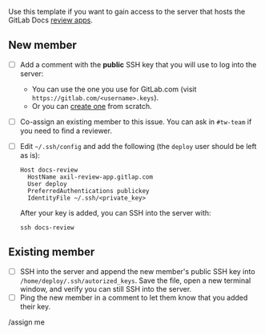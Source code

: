Use this template if you want to gain access to the server that hosts the
GitLab Docs [review apps](https://docs.gitlab.com/ee/development/documentation/review_apps.html).

## New member

- [ ] Add a comment with the **public** SSH key that you will use to log into the server:
  - You can use the one you use for GitLab.com (visit `https://gitlab.com/<username>.keys`).
  - Or you can [create one](https://docs.gitlab.com/ee/ssh/index.html#generate-an-ssh-key-pair) from scratch.
- [ ] Co-assign an existing member to this issue. You can ask in `#tw-team` if you need to find a reviewer.
- [ ] Edit `~/.ssh/config` and add the following (the `deploy` user should be left as is):

  ```plaintext
  Host docs-review
    HostName axil-review-app.gitlap.com
    User deploy
    PreferredAuthentications publickey
    IdentityFile ~/.ssh/<private_key>
  ```

  After your key is added, you can SSH into the server with:

  ```shell
  ssh docs-review
  ```

## Existing member

- [ ] SSH into the server and append the new member's public SSH key into
      `/home/deploy/.ssh/autorized_keys`. Save the file, open a new terminal
      window, and verify you can still SSH into the server.
- [ ] Ping the new member in a comment to let them know that you added their key.

/assign me
